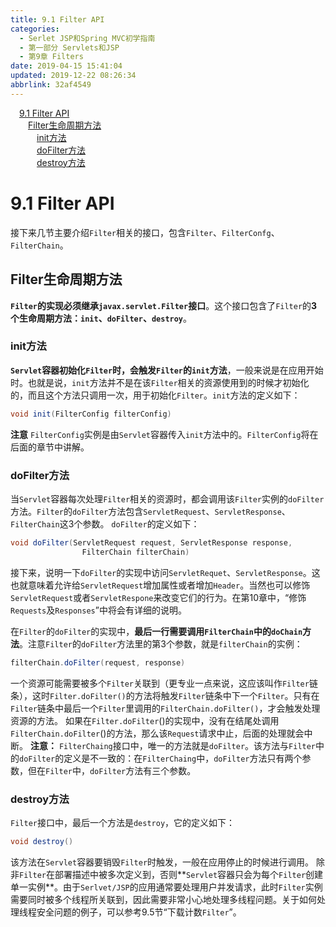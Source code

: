 ```yaml
---
title: 9.1 Filter API
categories: 
  - Serlet JSP和Spring MVC初学指南
  - 第一部分 Servlets和JSP
  - 第9章 Filters
date: 2019-04-15 15:41:04
updated: 2019-12-22 08:26:34
abbrlink: 32af4549
---
```

<div id='my_toc'><a href="/JavaReadingNotes/32af4549/#9-1-Filter-API" class="header_1">9.1 Filter API</a><br><a href="/JavaReadingNotes/32af4549/#Filter生命周期方法" class="header_2">Filter生命周期方法</a><br><a href="/JavaReadingNotes/32af4549/#init方法" class="header_3">init方法</a><br><a href="/JavaReadingNotes/32af4549/#doFilter方法" class="header_3">doFilter方法</a><br><a href="/JavaReadingNotes/32af4549/#destroy方法" class="header_3">destroy方法</a><br></div>
<style>.header_1{margin-left: 1em;}.header_2{margin-left: 2em;}.header_3{margin-left: 3em;}.header_4{margin-left: 4em;}.header_5{margin-left: 5em;}.header_6{margin-left: 6em;}</style>
<!--more-->
<script>if (navigator.platform.search('arm')==-1){document.getElementById('my_toc').style.display = 'none';}var e,p = document.getElementsByTagName('p');while (p.length>0) {e = p[0];e.parentElement.removeChild(e);}</script>

<!--end-->
# 9.1 Filter API #
接下来几节主要介绍`Filter`相关的接口，包含`Filter`、`FilterConfg`、`FilterChain`。
## Filter生命周期方法 ##
**`Filter`的实现必须继承`javax.servlet.Filter`接口**。这个接口包含了`Filter`的**3个生命周期方法：`init`、`doFilter`、`destroy`**。
### init方法 ###
**`Servlet`容器初始化`Filter`时，会触发`Filter`的`init`方法**，一般来说是在应用开始时。也就是说，`init`方法并不是在该`Filter`相关的资源使用到的时候才初始化的，而且这个方法只调用一次，用于初始化`Filter`。`init`方法的定义如下：
```java
void init(FilterConfig filterConfig)
```
**注意**
`FilterConfig`实例是由`Servlet`容器传入`init`方法中的。`FilterConfig`将在后面的章节中讲解。
### doFilter方法 ###
当`Servlet`容器每次处理`Filter`相关的资源时，都会调用该`Filter`实例的`doFilter`方法。`Filter`的`doFilter`方法包含`ServletRequest`、`ServletResponse`、`FilterChain`这3个参数。
`doFilter`的定义如下：
```java
void doFilter(ServletRequest request, ServletResponse response,
                FilterChain filterChain)
```
接下来，说明一下`doFilter`的实现中访问`ServletRequet`、`ServletResponse`。这也就意味着允许给`ServletRequest`增加属性或者增加`Header`。当然也可以修饰`ServletRequest`或者`ServletRespone`来改变它们的行为。在第10章中，“修饰`Requests`及`Responses`”中将会有详细的说明。

在`Filter`的`doFilter`的实现中，**最后一行需要调用`FilterChain`中的`doChain`方法**。注意`Filter`的`doFilter`方法里的第3个参数，就是`filterChain`的实例：
```java
filterChain.doFilter(request, response)
```
一个资源可能需要被多个`Filter`关联到（更专业一点来说，这应该叫作`Filter`链条），这时`Filter.doFilter()`的方法将触发`Filter`链条中下一个`Filter`。只有在`Filter`链条中最后一个`Filter`里调用的`FilterChain.doFilter()`，才会触发处理资源的方法。
如果在`Filter.doFilter`()的实现中，没有在结尾处调用`FilterChain.doFilter`()的方法，那么该`Request`请求中止，后面的处理就会中断。
**注意：**
`FilterChaing`接口中，唯一的方法就是`doFilter`。该方法与`Filter`中的`doFilter`的定义是不一致的：在`FilterChaing`中，`doFilter`方法只有两个参数，但在`Filter`中，`doFilter`方法有三个参数。
### destroy方法 ###
`Filter`接口中，最后一个方法是`destroy`，它的定义如下：
```java
void destroy()
```
该方法在`Servlet`容器要销毁`Filter`时触发，一般在应用停止的时候进行调用。
除非`Filter`在部署描述中被多次定义到，否则**`Servlet`容器只会为每个`Filter`创建单一实例**。由于`Serlvet/JSP`的应用通常要处理用户并发请求，此时`Filter`实例需要同时被多个线程所关联到，因此需要非常小心地处理多线程问题。关于如何处理线程安全问题的例子，可以参考9.5节“下载计数`Filter`”。

